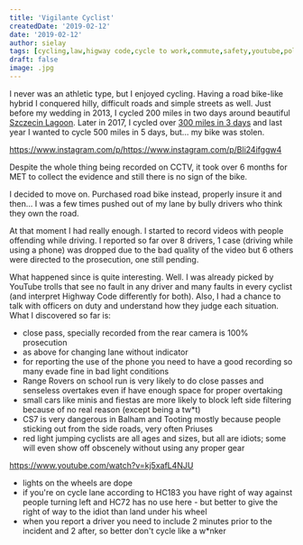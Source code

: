 ```yaml
---
title: 'Vigilante Cyclist'
createdDate: '2019-02-12'
date: '2019-02-12'
author: sielay
tags: [cycling,law,higway code,cycle to work,commute,safety,youtube,police,met,metropolitan police,recording,gopro,insurance,stolen]
draft: false
image: .jpg
---
```


I never was an athletic type, but I enjoyed cycling. Having a road bike-like hybrid I conquered hilly, difficult roads and simple streets as well. Just before my wedding in 2013, I cycled 200 miles in two days around beautiful [Szczecin Lagoon](https://www.endomondo.com/users/4516509/workouts/229222686). Later in 2017, I cycled over [300 miles in 3 days](https://www.cyclingdevs.com/blog/2018-05-17--2017/) and last year I wanted to cycle 500 miles in 5 days, but... my bike was stolen.

https://www.instagram.com/p/https://www.instagram.com/p/Bli24ifggw4

Despite the whole thing being recorded on CCTV, it took over 6 months for MET to collect the evidence and still there is no sign of the bike.

I decided to move on. Purchased road bike instead, properly insure it and then... I was a few times pushed out of my lane by bully drivers who think they own the road.

At that moment I had really enough. I started to record videos with people offending while driving. I reported so far over 8 drivers, 1 case (driving while using a phone) was dropped due to the bad quality of the video but 6 others were directed to the prosecution, one still pending.

<youtube-embed id='HAizeVfDrRE'></youtube-embed>

What happened since is quite interesting. Well. I was already picked by YouTube trolls that see no fault in any driver and many faults in every cyclist (and interpret Highway Code differently for both). Also, I had a chance to talk with officers on duty and understand how they judge each situation. What I discovered so far is:

  * close pass, specially recorded from the rear camera is 100% prosecution
  * as above for changing lane without indicator
  * for reporting the use of the phone you need to have a good recording so many evade fine in bad light conditions
  * Range Rovers on school run is very likely to do close passes and senseless overtakes even if have enough space for proper overtaking
  * small cars like minis and fiestas are more likely to block left side filtering because of no real reason (except being a tw*t)
  * CS7 is very dangerous in Balham and Tooting mostly because people sticking out from the side roads, very often Priuses
  * red light jumping cyclists are all ages and sizes, but all are idiots; some will even show off obscenely without using any proper gear

https://www.youtube.com/watch?v=kj5xafL4NJU

  * lights on the wheels are dope
  * if you're on cycle lane according to HC183 you have right of way against people turning left and HC72 has no use here - but better to give the right of way to the idiot than land under his wheel
  * when you report a driver you need to include 2 minutes prior to the incident and 2 after, so better don't cycle like a w*nker


